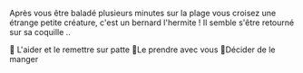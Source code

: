 Après vous être baladé plusieurs minutes sur la plage vous croisez une étrange petite créature, c'est un bernard l'hermite ! Il semble s'être retourné sur sa coquille ..

🤝 L'aider et le remettre sur patte
💞Le prendre avec vous
🍖Décider de le manger
